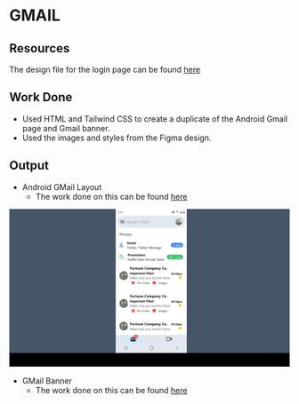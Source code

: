# GMAIL

## Resources

The design file for the login page can be found [here](https://www.figma.com/design/RuNyXuiA9h9KNgaJGDambR/Gmail-UI-Mobile-Design-Template-2024!-(Community)?node-id=1-286&m=dev)

## Work Done

- Used HTML and Tailwind CSS to create a duplicate of the Android Gmail page and Gmail banner.
- Used the images and styles from the Figma design.

## Output

- Android GMail Layout
    - The work done on this can be found [here](./AndroidGmail)

![output](./AndroidGmail/assets/Output.jpeg)

- GMail Banner
    - The work done on this can be found [here](./GMailBanner/)